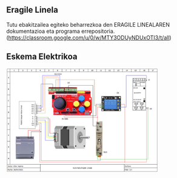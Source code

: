 ## Eragile Linela

Tutu ebakitzailea egiteko beharrezkoa den ERAGILE LINEALAREN dokumentazioa eta programa errepositoria.
(https://classroom.google.com/u/0/w/MTY3ODUyNDUxOTI3/t/all)

## Eskema Elektrikoa

<p float="left">
  <img src="1_automata-eragile_lineala.png" width="400" />
</p>



